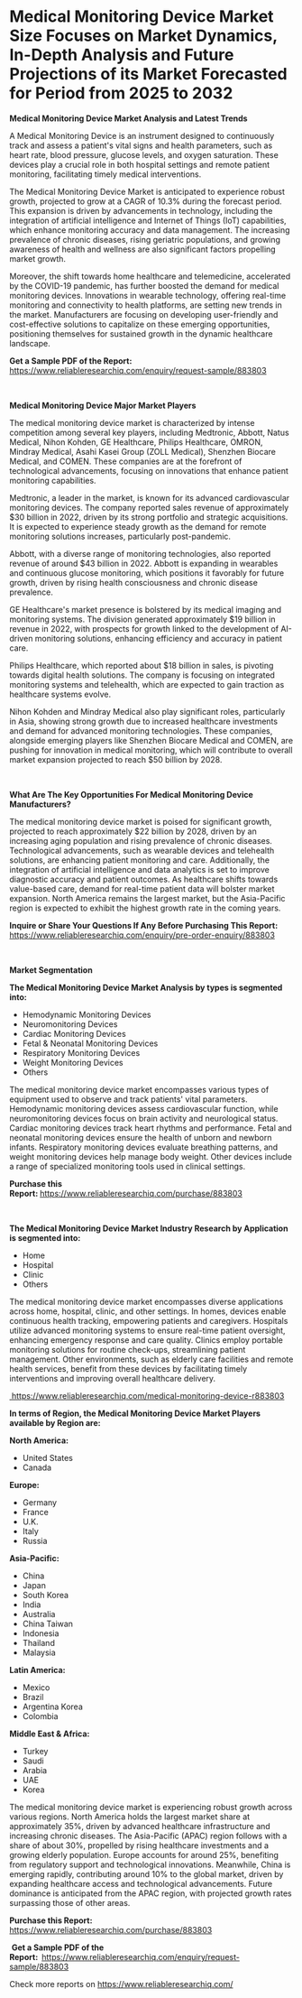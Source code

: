 <p><h1>Medical Monitoring Device Market Size Focuses on Market Dynamics, In-Depth Analysis and Future Projections of its Market Forecasted for Period from 2025 to 2032</h1></p><p><strong>Medical Monitoring Device Market Analysis and Latest Trends</strong></p>
<p><p>A Medical Monitoring Device is an instrument designed to continuously track and assess a patient's vital signs and health parameters, such as heart rate, blood pressure, glucose levels, and oxygen saturation. These devices play a crucial role in both hospital settings and remote patient monitoring, facilitating timely medical interventions.</p><p>The Medical Monitoring Device Market is anticipated to experience robust growth, projected to grow at a CAGR of 10.3% during the forecast period. This expansion is driven by advancements in technology, including the integration of artificial intelligence and Internet of Things (IoT) capabilities, which enhance monitoring accuracy and data management. The increasing prevalence of chronic diseases, rising geriatric populations, and growing awareness of health and wellness are also significant factors propelling market growth.</p><p>Moreover, the shift towards home healthcare and telemedicine, accelerated by the COVID-19 pandemic, has further boosted the demand for medical monitoring devices. Innovations in wearable technology, offering real-time monitoring and connectivity to health platforms, are setting new trends in the market. Manufacturers are focusing on developing user-friendly and cost-effective solutions to capitalize on these emerging opportunities, positioning themselves for sustained growth in the dynamic healthcare landscape.</p></p>
<p><strong>Get a Sample PDF of the Report:&nbsp;</strong> <a href="https://www.reliableresearchiq.com/enquiry/request-sample/883803?utm_campaign=1743&utm_medium=2&utm_source=Github&utm_content=ia&utm_term=03032025&utm_id=medical-monitoring-device">https://www.reliableresearchiq.com/enquiry/request-sample/883803</a></p>
<p>&nbsp;</p>
<p><strong>Medical Monitoring Device Major Market Players</strong></p>
<p><p>The medical monitoring device market is characterized by intense competition among several key players, including Medtronic, Abbott, Natus Medical, Nihon Kohden, GE Healthcare, Philips Healthcare, OMRON, Mindray Medical, Asahi Kasei Group (ZOLL Medical), Shenzhen Biocare Medical, and COMEN. These companies are at the forefront of technological advancements, focusing on innovations that enhance patient monitoring capabilities.</p><p>Medtronic, a leader in the market, is known for its advanced cardiovascular monitoring devices. The company reported sales revenue of approximately $30 billion in 2022, driven by its strong portfolio and strategic acquisitions. It is expected to experience steady growth as the demand for remote monitoring solutions increases, particularly post-pandemic.</p><p>Abbott, with a diverse range of monitoring technologies, also reported revenue of around $43 billion in 2022. Abbott is expanding in wearables and continuous glucose monitoring, which positions it favorably for future growth, driven by rising health consciousness and chronic disease prevalence.</p><p>GE Healthcare's market presence is bolstered by its medical imaging and monitoring systems. The division generated approximately $19 billion in revenue in 2022, with prospects for growth linked to the development of AI-driven monitoring solutions, enhancing efficiency and accuracy in patient care.</p><p>Philips Healthcare, which reported about $18 billion in sales, is pivoting towards digital health solutions. The company is focusing on integrated monitoring systems and telehealth, which are expected to gain traction as healthcare systems evolve.</p><p>Nihon Kohden and Mindray Medical also play significant roles, particularly in Asia, showing strong growth due to increased healthcare investments and demand for advanced monitoring technologies. These companies, alongside emerging players like Shenzhen Biocare Medical and COMEN, are pushing for innovation in medical monitoring, which will contribute to overall market expansion projected to reach $50 billion by 2028.</p></p>
<p>&nbsp;</p>
<p><strong>What Are The Key Opportunities For Medical Monitoring Device Manufacturers?</strong></p>
<p><p>The medical monitoring device market is poised for significant growth, projected to reach approximately $22 billion by 2028, driven by an increasing aging population and rising prevalence of chronic diseases. Technological advancements, such as wearable devices and telehealth solutions, are enhancing patient monitoring and care. Additionally, the integration of artificial intelligence and data analytics is set to improve diagnostic accuracy and patient outcomes. As healthcare shifts towards value-based care, demand for real-time patient data will bolster market expansion. North America remains the largest market, but the Asia-Pacific region is expected to exhibit the highest growth rate in the coming years.</p></p>
<p><strong>Inquire or Share Your Questions If Any Before Purchasing This Report:</strong> <a href="https://www.reliableresearchiq.com/enquiry/pre-order-enquiry/883803?utm_campaign=1743&utm_medium=2&utm_source=Github&utm_content=ia&utm_term=03032025&utm_id=medical-monitoring-device">https://www.reliableresearchiq.com/enquiry/pre-order-enquiry/883803</a></p>
<p>&nbsp;</p>
<p><strong>Market Segmentation</strong></p>
<p><strong>The Medical Monitoring Device Market Analysis by types is segmented into:</strong></p>
<p><ul><li>Hemodynamic Monitoring Devices</li><li>Neuromonitoring Devices</li><li>Cardiac Monitoring Devices</li><li>Fetal & Neonatal Monitoring Devices</li><li>Respiratory Monitoring Devices</li><li>Weight Monitoring Devices</li><li>Others</li></ul></p>
<p><p>The medical monitoring device market encompasses various types of equipment used to observe and track patients' vital parameters. Hemodynamic monitoring devices assess cardiovascular function, while neuromonitoring devices focus on brain activity and neurological status. Cardiac monitoring devices track heart rhythms and performance. Fetal and neonatal monitoring devices ensure the health of unborn and newborn infants. Respiratory monitoring devices evaluate breathing patterns, and weight monitoring devices help manage body weight. Other devices include a range of specialized monitoring tools used in clinical settings.</p></p>
<p><strong>Purchase this Report:&nbsp;</strong><a href="https://www.reliableresearchiq.com/purchase/883803?utm_campaign=1743&utm_medium=2&utm_source=Github&utm_content=ia&utm_term=03032025&utm_id=medical-monitoring-device">https://www.reliableresearchiq.com/purchase/883803</a></p>
<p>&nbsp;</p>
<p><strong>The Medical Monitoring Device Market Industry Research by Application is segmented into:</strong></p>
<p><ul><li>Home</li><li>Hospital</li><li>Clinic</li><li>Others</li></ul></p>
<p><p>The medical monitoring device market encompasses diverse applications across home, hospital, clinic, and other settings. In homes, devices enable continuous health tracking, empowering patients and caregivers. Hospitals utilize advanced monitoring systems to ensure real-time patient oversight, enhancing emergency response and care quality. Clinics employ portable monitoring solutions for routine check-ups, streamlining patient management. Other environments, such as elderly care facilities and remote health services, benefit from these devices by facilitating timely interventions and improving overall healthcare delivery.</p></p>
<p><a href="https://www.reliableresearchiq.com/medical-monitoring-device-r883803?utm_campaign=1743&utm_medium=2&utm_source=Github&utm_content=ia&utm_term=03032025&utm_id=medical-monitoring-device">&nbsp;https://www.reliableresearchiq.com/medical-monitoring-device-r883803</a></p>
<p><strong>In terms of Region, the Medical Monitoring Device Market Players available by Region are:</strong></p>
<p>
    <p> <strong> North America: </strong>
        <ul>
            <li>United States</li>
            <li>Canada</li>
        </ul>
        </p> 
    <p> <strong> Europe: </strong>
        <ul>
            <li>Germany</li>
            <li>France</li>
            <li>U.K.</li>
            <li>Italy</li>
            <li>Russia</li>
        </ul>
        </p> 
    <p> <strong> Asia-Pacific: </strong>
        <ul>
            <li>China</li>
            <li>Japan</li>
            <li>South Korea</li>
            <li>India</li>
            <li>Australia</li>
            <li>China Taiwan</li>
            <li>Indonesia</li>
            <li>Thailand</li>
            <li>Malaysia</li>
        </ul>
        </p> 
    <p> <strong> Latin America: </strong>
        <ul>
            <li>Mexico</li>
            <li>Brazil</li>
            <li>Argentina Korea</li>
            <li>Colombia</li>
        </ul>
        </p> 
    <p> <strong> Middle East & Africa: </strong>
        <ul>
            <li>Turkey</li>
            <li>Saudi</li>
            <li>Arabia</li>
            <li>UAE</li>
            <li>Korea</li>
        </ul>
    </p>
    </p>
<p><p>The medical monitoring device market is experiencing robust growth across various regions. North America holds the largest market share at approximately 35%, driven by advanced healthcare infrastructure and increasing chronic diseases. The Asia-Pacific (APAC) region follows with a share of about 30%, propelled by rising healthcare investments and a growing elderly population. Europe accounts for around 25%, benefiting from regulatory support and technological innovations. Meanwhile, China is emerging rapidly, contributing around 10% to the global market, driven by expanding healthcare access and technological advancements. Future dominance is anticipated from the APAC region, with projected growth rates surpassing those of other areas.</p></p>
<p><strong>Purchase this Report: </strong><a href="https://www.reliableresearchiq.com/purchase/883803?utm_campaign=1743&utm_medium=2&utm_source=Github&utm_content=ia&utm_term=03032025&utm_id=medical-monitoring-device">https://www.reliableresearchiq.com/purchase/883803</a></p>
<p>&nbsp;<strong>Get a Sample PDF of the Report:&nbsp;&nbsp;</strong><a href="https://www.reliableresearchiq.com/enquiry/request-sample/883803?utm_campaign=1743&utm_medium=2&utm_source=Github&utm_content=ia&utm_term=03032025&utm_id=medical-monitoring-device">https://www.reliableresearchiq.com/enquiry/request-sample/883803</a></p>
<p><strong></strong></p>
<p>Check more reports on <a href="https://www.reliableresearchiq.com/?utm_campaign=1743&utm_medium=2&utm_source=Github&utm_content=ia&utm_term=03032025&utm_id=medical-monitoring-device">https://www.reliableresearchiq.com/</a></p>